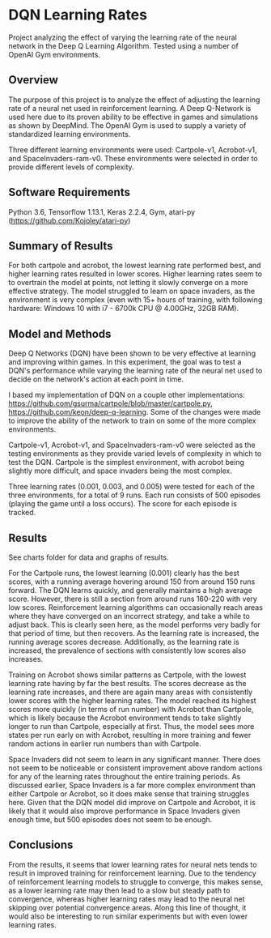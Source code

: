 # DQN Learning Rates
Project analyzing the effect of varying the learning rate of the neural network in the Deep Q Learning Algorithm. Tested using a number of OpenAI Gym environments.

## Overview

The purpose of this project is to analyze the effect of adjusting the learning rate of a neural net used in reinforcement learning. A Deep Q-Network is used here due to its proven ability to be effective in games and simulations as shown by DeepMind. The OpenAI Gym is used to supply a variety of standardized learning environments.

Three different learning environments were used: Cartpole-v1, Acrobot-v1, and SpaceInvaders-ram-v0. These environments were selected in order to provide different levels of complexity.

## Software Requirements

Python 3.6, Tensorflow 1.13.1, Keras 2.2.4, Gym, atari-py (https://github.com/Kojoley/atari-py)

## Summary of Results

For both cartpole and acrobot, the lowest learning rate performed best, and higher learning rates resulted in lower scores. Higher learning rates seem to to overtrain the model at points, not letting it slowly converge on a more effective strategy. The model struggled to learn on space invaders, as the environment is very complex (even with 15+ hours of training, with following hardware: Windows 10 with i7 - 6700k CPU @ 4.00GHz, 32GB RAM).

## Model and Methods

Deep Q Networks (DQN) have been shown to be very effective at learning and improving within games. In this experiment, the goal was to test a DQN's performance while varying the learning rate of the neural net used to decide on the network's action at each point in time.

I based my implementation of DQN on a couple other implementations: https://github.com/gsurma/cartpole/blob/master/cartpole.py, https://github.com/keon/deep-q-learning. Some of the changes were made to improve the ability of the network to train on some of the more complex environments.

Cartpole-v1, Acrobot-v1, and SpaceInvaders-ram-v0 were selected as the testing environments as they provide varied levels of complexity in which to test the DQN. Cartpole is the simplest environment, with acrobot being slightly more difficult, and space invaders being the most complex.

Three learning rates (0.001, 0.003, and 0.005) were tested for each of the three environments, for a total of 9 runs. Each run consists of 500 episodes (playing the game until a loss occurs). The score for each episode is tracked.

## Results

See charts folder for data and graphs of results.

For the Cartpole runs, the lowest learning (0.001) clearly has the best scores, with a running average hovering around 150 from around 150 runs forward. The DQN learns quickly, and generally maintains a high average score. However, there is still a section from around runs 160-220 with very low scores. Reinforcement learning algorithms can occasionally reach areas where they have converged on an incorrect strategy, and take a while to adjust back. This is clearly seen here, as the model performs very badly for that period of time, but then recovers. As the learning rate is increased, the running average scores decrease. Additionally, as the learning rate is increased, the prevalence of sections with consistently low scores also increases.

Training on Acrobot shows similar patterns as Cartpole, with the lowest learning rate having by far the best results. The scores decrease as the learning rate increases, and there are again many areas with consistently lower scores with the higher learning rates. The model reached its highest scores more quickly (in terms of run number) with Acrobot than Cartpole, which is likely because the Acrobot environment tends to take slightly longer to run than Cartpole, especially at first. Thus, the model sees more states per run early on with Acrobot, resulting in more training and fewer random actions in earlier run numbers than with Cartpole.

Space Invaders did not seem to learn in any significant manner. There does not seem to be noticeable or consistent improvement above random actions for any of the learning rates throughout the entire training periods. As discussed earlier, Space Invaders is a far more complex environment than either Cartpole or Acrobot, so it does make sense that training struggles here. Given that the DQN model did improve on Cartpole and Acrobot, it is likely that it would also improve performance in Space Invaders given enough time, but 500 episodes does not seem to be enough.

## Conclusions

From the results, it seems that lower learning rates for neural nets tends to result in improved training for reinforcement learning. Due to the tendency of reinforcement learning models to struggle to converge, this makes sense, as a lower learning rate may then lead to a slow but steady path to convergence, whereas higher learning rates may lead to the neural net skipping over potential convergence areas. Along this line of thought, it would also be interesting to run similar experiments but with even lower learning rates.
